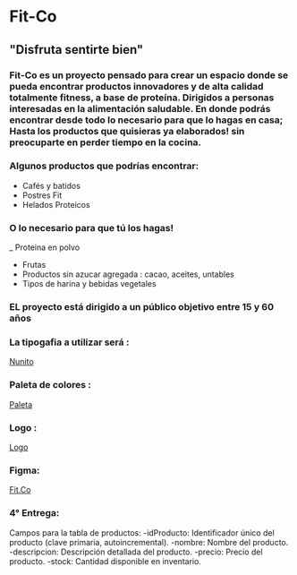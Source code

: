 # Fit-Co
## "Disfruta sentirte bien"
### Fit-Co es un proyecto pensado para crear un espacio donde se pueda encontrar productos innovadores y de alta calidad totalmente fitness, a base de proteína. Dirigidos a personas interesadas en la alimentación saludable. En donde podrás encontrar desde todo lo necesario para que lo hagas en casa; Hasta los productos que quisieras ya elaborados! sin preocuparte en perder tiempo en la cocina.

### Algunos productos que podrías encontrar:
- Cafés y batidos
- Postres Fit
- Helados Proteicos
### O lo necesario para que tú los hagas!
_ Proteina en polvo
- Frutas
- Productos sin azucar agregada : cacao, aceites, untables
- Tipos de harina y bebidas vegetales

### EL proyecto está dirigido a un público objetivo entre 15 y 60 años 

### La tipogafia a utilizar será : 
[Nunito](https://fonts.google.com/specimen/Nunito?query=nunito)

### Paleta de colores : 
[Paleta](https://postimg.cc/mzfTt43S)

### Logo : 
[Logo](https://turbologo.com/designs/34087286)

### Figma:
[Fit.Co](https://www.figma.com/file/F2VvKJDsLBfBGyETBge4eo/Aldana-Zamar---Alfonso?type=design&node-id=0-1&mode=design&t=FuOoiyQ9ZR10GaFI-0)


### 4° Entrega:

Campos para la tabla de productos:
-idProducto: Identificador único del producto (clave primaria, autoincremental).
-nombre: Nombre del producto.
-descripcion: Descripción detallada del producto.
-precio: Precio del producto.
-stock: Cantidad disponible en inventario.
